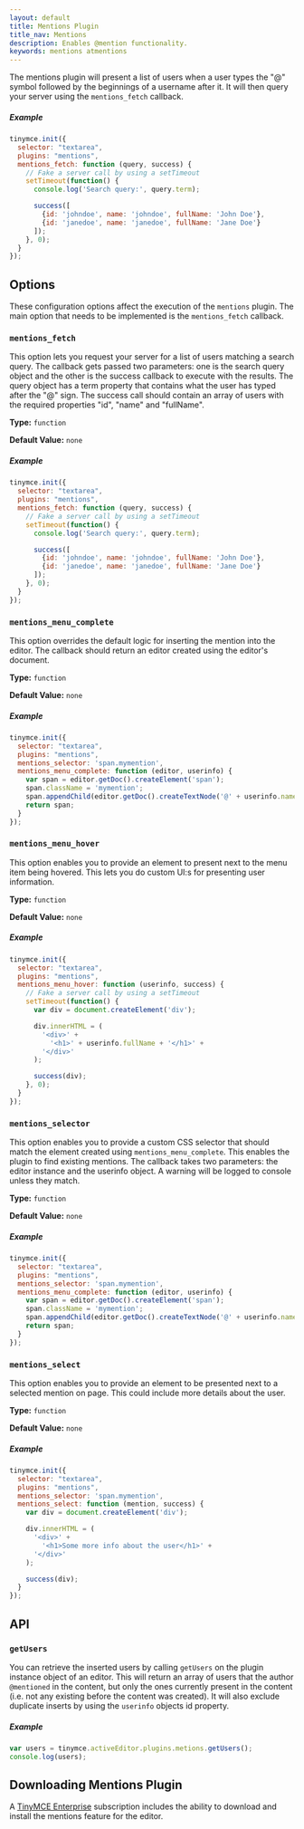 ```yaml
---
layout: default
title: Mentions Plugin
title_nav: Mentions
description: Enables @mention functionality.
keywords: mentions atmentions
---
```


The mentions plugin will present a list of users when a user types the "@" symbol followed by the beginnings of a username after it. It will then query your server using the `mentions_fetch` callback.

##### Example
```javascript
tinymce.init({
  selector: "textarea",
  plugins: "mentions",
  mentions_fetch: function (query, success) {
    // Fake a server call by using a setTimeout
    setTimeout(function() {
      console.log('Search query:', query.term);

      success([
        {id: 'johndoe', name: 'johndoe', fullName: 'John Doe'},
        {id: 'janedoe', name: 'janedoe', fullName: 'Jane Doe'}
      ]);
    }, 0);
  }
});
```

## Options

These configuration options affect the execution of the `mentions` plugin. The main option that needs to be implemented is the `mentions_fetch` callback.

### `mentions_fetch`

This option lets you request your server for a list of users matching a search query. The callback gets passed two parameters: one is the search query object and the other is the success callback to execute with the results. The query object has a term property that contains what the user has typed after the "@" sign. The success call should contain an array of users with the required properties "id", "name" and "fullName".

**Type:** `function`

**Default Value:** `none`

##### Example

```js
tinymce.init({
  selector: "textarea",
  plugins: "mentions",
  mentions_fetch: function (query, success) {
    // Fake a server call by using a setTimeout
    setTimeout(function() {
      console.log('Search query:', query.term);

      success([
        {id: 'johndoe', name: 'johndoe', fullName: 'John Doe'},
        {id: 'janedoe', name: 'janedoe', fullName: 'Jane Doe'}
      ]);
    }, 0);
  }
});
```

### `mentions_menu_complete`

This option overrides the default logic for inserting the mention into the editor. The callback should return an editor created using the editor's document.

**Type:** `function`

**Default Value:** `none`

##### Example

```js
tinymce.init({
  selector: "textarea",
  plugins: "mentions",
  mentions_selector: 'span.mymention',
  mentions_menu_complete: function (editor, userinfo) {
    var span = editor.getDoc().createElement('span');
    span.className = 'mymention';
    span.appendChild(editor.getDoc().createTextNode('@' + userinfo.name));
    return span;
  }
});
```

### `mentions_menu_hover`

This option enables you to provide an element to present next to the menu item being hovered. This lets you do custom UI:s for presenting user information.

**Type:** `function`

**Default Value:** `none`

##### Example

```js
tinymce.init({
  selector: "textarea",
  plugins: "mentions",
  mentions_menu_hover: function (userinfo, success) {
    // Fake a server call by using a setTimeout
    setTimeout(function() {
      var div = document.createElement('div');

      div.innerHTML = (
        '<div>' +
          '<h1>' + userinfo.fullName + '</h1>' +
        '</div>'
      );

      success(div);
    }, 0);
  }
});
```

### `mentions_selector`

This option enables you to provide a custom CSS selector that should match the element created using `mentions_menu_complete`. This enables the plugin to find existing mentions. The callback takes two parameters: the editor instance and the userinfo object. A warning will be logged to console unless they match.

**Type:** `function`

**Default Value:** `none`

##### Example

```js
tinymce.init({
  selector: "textarea",
  plugins: "mentions",
  mentions_selector: 'span.mymention',
  mentions_menu_complete: function (editor, userinfo) {
    var span = editor.getDoc().createElement('span');
    span.className = 'mymention';
    span.appendChild(editor.getDoc().createTextNode('@' + userinfo.name));
    return span;
  }
});
```

### `mentions_select`

This option enables you to provide an element to be presented next to a selected mention on page. This could include more details about the user.

**Type:** `function`

**Default Value:** `none`

##### Example

```js
tinymce.init({
  selector: "textarea",
  plugins: "mentions",
  mentions_selector: 'span.mymention',
  mentions_select: function (mention, success) {
    var div = document.createElement('div');

    div.innerHTML = (
      '<div>' +
        '<h1>Some more info about the user</h1>' +
      '</div>'
    );

    success(div);
  }
});
```

## API

### `getUsers`

You can retrieve the inserted users by calling `getUsers` on the plugin instance object of an editor. This will return an array of users that the author `@mentioned` in the content, but only the ones currently present in the content (i.e. not any existing before the content was created). It will also exclude duplicate inserts by using the `userinfo` objects id property.

##### Example

```js
var users = tinymce.activeEditor.plugins.metions.getUsers();
console.log(users);
```

## Downloading Mentions Plugin

A [TinyMCE Enterprise](http://www.tinymce.com/pricing/) subscription includes the ability to download and install the mentions feature for the editor.

